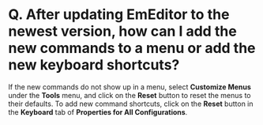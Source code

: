 # Q. After updating EmEditor to the newest version, how can I add the new commands to a menu or add the new keyboard shortcuts?

If the new commands do not show up in a menu, select **Customize Menus**
under the **Tools** menu, and click on the **Reset** button to reset the menus to their
defaults. To add new command shortcuts, click on the **Reset** button in the
**Keyboard** tab of **Properties for All Configurations**.